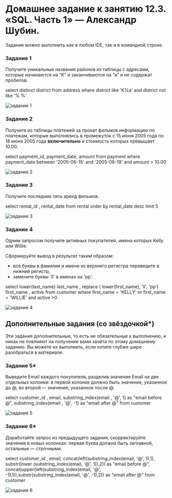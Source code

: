 # Домашнее задание к занятию 12.3. «SQL. Часть 1» — Александр Шубин.

Задание можно выполнить как в любом IDE, так и в командной строке.

### Задание 1
Получите уникальные названия районов из таблицы с адресами, которые начинаются на “K” и заканчиваются на “a” и не содержат пробелов.

select distinct district from address
where district like 'K%a' and district not like '% %'

![задание 1](https://github.com/aleksandr-Shubin-83/homework/blob/main/img/2023-01-10_10-28.png)

### Задание 2
Получите из таблицы платежей за прокат фильмов информацию по платежам, которые выполнялись в промежуток с 15 июня 2005 года по 18 июня 2005 года **включительно** и стоимость которых превышает 10.00.

select payment_id, payment_date, amount
from payment
where payment_date between '2005-06-15' and '2005-06-19' and amount > 10.00

![задание 2](https://github.com/aleksandr-Shubin-83/homework/blob/main/img/2023-01-10_10-28_1.png)

### Задание 3
Получите последние пять аренд фильмов.

select rental_id , rental_date
from rental
order by rental_date desc
limit 5

![задание 3](https://github.com/aleksandr-Shubin-83/homework/blob/main/img/2023-01-10_10-28_2.png)

### Задание 4
Одним запросом получите активных покупателей, имена которых Kelly или Willie. 

Сформируйте вывод в результат таким образом:
- все буквы в фамилии и имени из верхнего регистра переведите в нижний регистр,
- замените буквы 'll' в именах на 'pp'.

select lower(last_name) last_name , replace ( lower(first_name), 'll', 'pp') first_name , active
from customer
where first_name = 'KELLY' or first_name = 'WILLIE' and active >0

![задание 4](https://github.com/aleksandr-Shubin-83/homework/blob/main/img/2023-01-10_10-29.png)

## Дополнительные задания (со звёздочкой*)
Эти задания дополнительные, то есть не обязательные к выполнению, и никак не повлияют на получение вами зачёта по этому домашнему заданию. Вы можете их выполнить, если хотите глубже шире разобраться в материале.

### Задание 5*
Выведите Email каждого покупателя, разделив значение Email на две отдельных колонки: в первой колонке должно быть значение, указанное до @, во второй — значение, указанное после @.

select customer_id , email, substring_index(email , '@', 1) as "email before @", substring_index(email , '@', -1) as "email after @"
from customer

![задание 5](https://github.com/aleksandr-Shubin-83/homework/blob/main/img/2023-01-10_10-29_1.png)

### Задание 6*
Доработайте запрос из предыдущего задания, скорректируйте значения в новых колонках: первая буква должна быть заглавной, остальные — строчными.

select customer_id , email, concat(left(substring_index(email, '@', 1),1), substr(lower (substring_index(email, '@', 1)),2)) as "email before @",
concat(upper(left(substring_index(email, '@', -1),1)),substr(substring_index(email, '@', -1),2)) as "email after @"
from customer

![задание 6](https://github.com/aleksandr-Shubin-83/homework/blob/main/img/2023-01-10_10-29_2.png)


